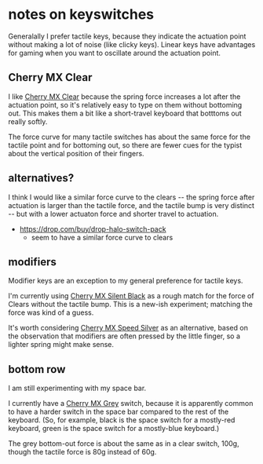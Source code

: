 notes on keyswitches
====================

Generalally I prefer tactile keys, because they indicate the actuation
point without making a lot of noise (like clicky keys). Linear keys
have advantages for gaming when you want to oscillate around the
actuation point.

Cherry MX Clear
---------------

I like [Cherry MX Clear](https://www.cherrymx.de/en/cherry-mx/mx-special/mx-clear.html)
because the spring force increases a lot after the actuation point, so
it's relatively easy to type on them without bottoming out. This makes
them a bit like a short-travel keyboard that botttoms out really
softly.

The force curve for many tactile switches has about the same force
for the tactile point and for bottoming out, so there are fewer cues
for the typist about the vertical position of their fingers.

alternatives?
-------------

I think I would like a similar force curve to the clears -- the spring
force after actuation is larger than the tactile force, and the
tactile bump is very distinct -- but with a lower actuaton force and
shorter travel to actuation.

  * https://drop.com/buy/drop-halo-switch-pack
      * seem to have a similar force curve to clears

modifiers
---------

Modifier keys are an exception to my general preference for tactile keys.

I'm currently using [Cherry MX Silent Black](https://www.cherrymx.de/en/cherry-mx/mx-original/mx-silent-black.html)
as a rough match for the force of Clears without the tactile bump.
This is a new-ish experiment; matching the force was kind of a guess.

It's worth considering [Cherry MX Speed Silver](https://www.cherrymx.de/en/cherry-mx/mx-original/mx-speed-silver.html)
as an alternative, based on the observation that modifiers are often
pressed by the little finger, so a lighter spring might make sense.

bottom row
----------

I am still experimenting with my space bar.

I currently have a [Cherry MX Grey](https://www.cherrymx.de/en/cherry-mx/mx-special/mx-grey.html)
switch, because it is apparently common to have a harder switch in the
space bar compared to the rest of the keyboard. (So, for example,
black is the space switch for a mostly-red keyboard, green is the
space switch for a mostly-blue keyboard.)

The grey bottom-out force is about the same as in a clear switch,
100g, though the tactile force is 80g instead of 60g.
